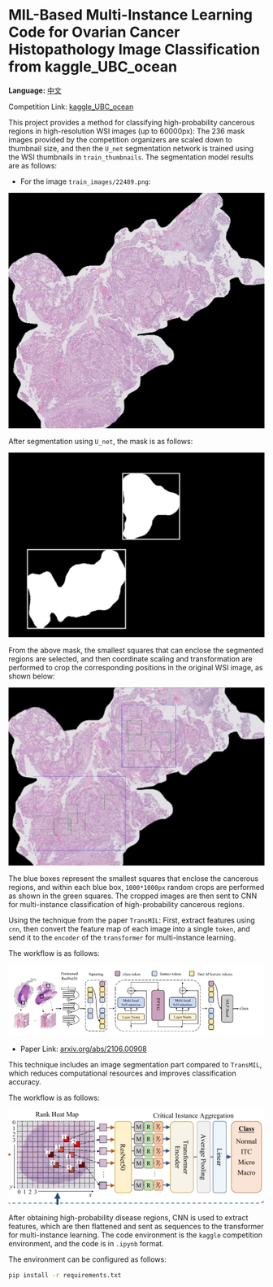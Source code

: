# MIL-Based Multi-Instance Learning Code for Ovarian Cancer Histopathology Image Classification from kaggle_UBC_ocean

**Language:** [中文](readme.md)

Competition Link: [kaggle_UBC_ocean](https://www.kaggle.com/competitions/UBC-OCEAN)

This project provides a method for classifying high-probability cancerous regions in high-resolution WSI images (up to 60000px):
The 236 mask images provided by the competition organizers are scaled down to thumbnail size, and then the `U_net` segmentation network is trained using the WSI thumbnails in `train_thumbnails`. The segmentation model results are as follows:

- For the image `train_images/22489.png`:

![Original Image](kaggle_UBC-OCEAN-MIL/oring.png)

  After segmentation using `U_net`, the mask is as follows:

![Segmentation Mask](kaggle_UBC-OCEAN-MIL/mask.png)

  From the above mask, the smallest squares that can enclose the segmented regions are selected, and then coordinate scaling and transformation are performed to crop the corresponding positions in the original WSI image, as shown below:

![Cropped Image](kaggle_UBC-OCEAN-MIL/WSI_crop.png)

  The blue boxes represent the smallest squares that enclose the cancerous regions, and within each blue box, `1000*1000px` random crops are performed as shown in the green squares. The cropped images are then sent to CNN for multi-instance classification of high-probability cancerous regions.

Using the technique from the paper `TransMIL`: First, extract features using `cnn`, then convert the feature map of each image into a single `token`, and send it to the `encoder` of the `transformer` for multi-instance learning.

The workflow is as follows:

![Workflow](kaggle_UBC-OCEAN-MIL/paper1.png)

- Paper Link: [arxiv.org/abs/2106.00908](https://arxiv.org/abs/2106.00908)

This technique includes an image segmentation part compared to `TransMIL`, which reduces computational resources and improves classification accuracy.

The workflow is as follows:

![Diagram](kaggle_UBC-OCEAN-MIL/paper2.png)

After obtaining high-probability disease regions, CNN is used to extract features, which are then flattened and sent as sequences to the transformer for multi-instance learning. The code environment is the `kaggle` competition environment, and the code is in `.ipynb` format.

The environment can be configured as follows:
```bash
pip install -r requirements.txt
